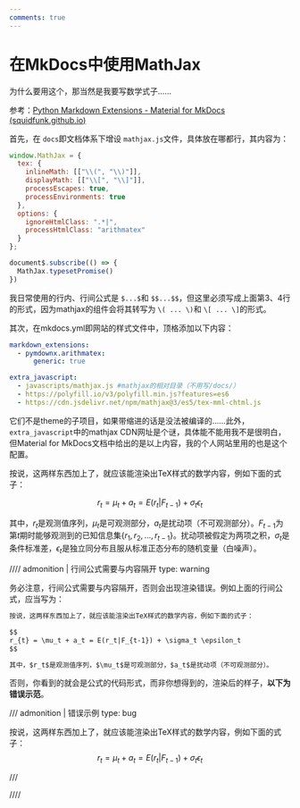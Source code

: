 ```yaml
---
comments: true
---
```


# 在MkDocs中使用MathJax

为什么要用这个，那当然是我要写数学式子......

参考：[Python Markdown Extensions - Material for MkDocs (squidfunk.github.io)](https://squidfunk.github.io/mkdocs-material/setup/extensions/python-markdown-extensions/#arithmatex)

首先，在 `docs`即文档体系下增设 `mathjax.js`文件，具体放在哪都行，其内容为：

```javascript
window.MathJax = {
  tex: {
    inlineMath: [["\\(", "\\)"]],
    displayMath: [["\\[", "\\]"]],
    processEscapes: true,
    processEnvironments: true
  },
  options: {
    ignoreHtmlClass: ".*|",
    processHtmlClass: "arithmatex"
  }
};

document$.subscribe(() => {
  MathJax.typesetPromise()
})
```

我日常使用的行内、行间公式是 `$...$`和 `$$...$$`，但这里必须写成上面第3、4行的形式，因为mathjax的组件会将其转写为 `\( ... \)`和 `\[ ... \]`的形式。

其次，在mkdocs.yml即网站的样式文件中，顶格添加以下内容：

```yaml
markdown_extensions:
  - pymdownx.arithmatex:
      generic: true

extra_javascript:
  - javascripts/mathjax.js #mathjax的相对目录（不用写/docs/）
  - https://polyfill.io/v3/polyfill.min.js?features=es6
  - https://cdn.jsdelivr.net/npm/mathjax@3/es5/tex-mml-chtml.js
```

它们不是theme的子项目，如果带缩进的话是没法被编译的......此外，`extra_javascript`中的mathjax CDN网址是个谜，具体能不能用我不是很明白，但Material for MkDocs文档中给出的是以上内容，我的个人网站里用的也是这个配置。

按说，这两样东西加上了，就应该能渲染出TeX样式的数学内容，例如下面的式子：

$$
r_{t} = \mu_t + a_t = E(r_t|F_{t-1}) + \sigma_t \epsilon_t
$$

其中，$r_t$是观测值序列，$\mu_t$是可观测部分，$a_t$是扰动项（不可观测部分）。$F_{t-1}$为第$t$期时能够观测到的已知信息集$\{ r_1, r_2,...,r_{t-1}\}$。扰动项被假定为两项之积，$\sigma_t$是条件标准差，$\epsilon_t$是独立同分布且服从标准正态分布的随机变量（白噪声）。

//// admonition | 行间公式需要与内容隔开
    type: warning

务必注意，行间公式需要与内容隔开，否则会出现渲染错误。例如上面的行间公式，应当写为：
  
```markdown
按说，这两样东西加上了，就应该能渲染出TeX样式的数学内容，例如下面的式子：

$$
r_{t} = \mu_t + a_t = E(r_t|F_{t-1}) + \sigma_t \epsilon_t
$$

其中，$r_t$是观测值序列，$\mu_t$是可观测部分，$a_t$是扰动项（不可观测部分）。
```

否则，你看到的就会是公式的代码形式，而非你想得到的，渲染后的样子，**以下为错误示范**。

/// admonition | 错误示例
    type: bug

按说，这两样东西加上了，就应该能渲染出TeX样式的数学内容，例如下面的式子：
$$
r_{t} = \mu_t + a_t = E(r_t|F_{t-1}) + \sigma_t \epsilon_t
$$

///

////
